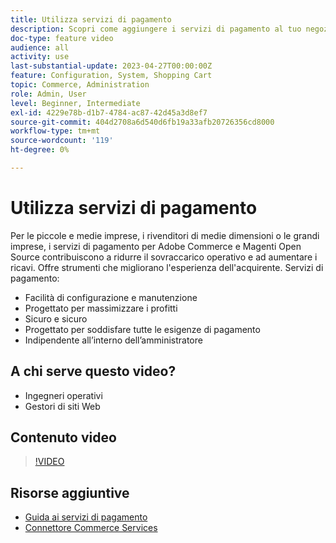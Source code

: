 ```yaml
---
title: Utilizza servizi di pagamento
description: Scopri come aggiungere i servizi di pagamento al tuo negozio e ridurre i costi operativi, aumentare i ricavi e migliorare l’intera esperienza di acquisto.
doc-type: feature video
audience: all
activity: use
last-substantial-update: 2023-04-27T00:00:00Z
feature: Configuration, System, Shopping Cart
topic: Commerce, Administration
role: Admin, User
level: Beginner, Intermediate
exl-id: 4229e78b-d1b7-4784-ac87-42d45a3d8ef7
source-git-commit: 404d2708a6d540d6fb19a33afb20726356cd8000
workflow-type: tm+mt
source-wordcount: '119'
ht-degree: 0%

---
```


# Utilizza servizi di pagamento

Per le piccole e medie imprese, i rivenditori di medie dimensioni o le grandi imprese, i servizi di pagamento per Adobe Commerce e Magenti Open Source contribuiscono a ridurre il sovraccarico operativo e ad aumentare i ricavi. Offre strumenti che migliorano l&#39;esperienza dell&#39;acquirente. Servizi di pagamento:

- Facilità di configurazione e manutenzione
- Progettato per massimizzare i profitti
- Sicuro e sicuro
- Progettato per soddisfare tutte le esigenze di pagamento
- Indipendente all’interno dell’amministratore

## A chi serve questo video?

- Ingegneri operativi
- Gestori di siti Web

## Contenuto video

>[!VIDEO](https://video.tv.adobe.com/v/343990?quality=12&learn=on)

## Risorse aggiuntive

- [Guida ai servizi di pagamento](https://experienceleague.adobe.com/docs/commerce-merchant-services/payment-services/guide-overview.html)
- [Connettore Commerce Services](https://experienceleague.adobe.com/docs/commerce-merchant-services/user-guides/integration-services/saas.html)
